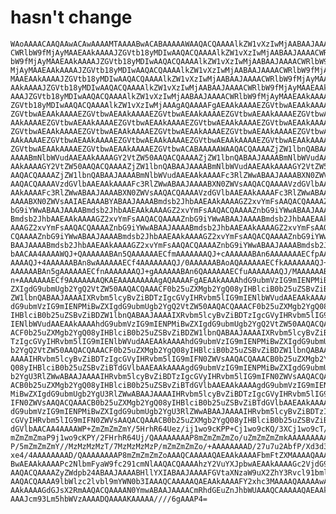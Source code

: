 # hasn't change

    WAoAAAACAAQAAwACAwAAAAMTAAAABwACABAAAAAWAAQACQAAAAlkZW1vXzIwMjAABAAJAAAA
    CWRlbW9fMjAyMAAEAAkAAAAJZGVtb18yMDIwAAQACQAAAAlkZW1vXzIwMjAABAAJAAAACWRl
    bW9fMjAyMAAEAAkAAAAJZGVtb18yMDIwAAQACQAAAAlkZW1vXzIwMjAABAAJAAAACWRlbW9f
    MjAyMAAEAAkAAAAJZGVtb18yMDIwAAQACQAAAAlkZW1vXzIwMjAABAAJAAAACWRlbW9fMjAy
    MAAEAAkAAAAJZGVtb18yMDIwAAQACQAAAAlkZW1vXzIwMjAABAAJAAAACWRlbW9fMjAyMAAE
    AAkAAAAJZGVtb18yMDIwAAQACQAAAAlkZW1vXzIwMjAABAAJAAAACWRlbW9fMjAyMAAEAAkA
    AAAJZGVtb18yMDIwAAQACQAAAAlkZW1vXzIwMjAABAAJAAAACWRlbW9fMjAyMAAEAAkAAAAJ
    ZGVtb18yMDIwAAQACQAAAAlkZW1vXzIwMjAAAgAQAAAAFgAEAAkAAAAEZGVtbwAEAAkAAAAE
    ZGVtbwAEAAkAAAAEZGVtbwAEAAkAAAAEZGVtbwAEAAkAAAAEZGVtbwAEAAkAAAAEZGVtbwAE
    AAkAAAAEZGVtbwAEAAkAAAAEZGVtbwAEAAkAAAAEZGVtbwAEAAkAAAAEZGVtbwAEAAkAAAAE
    ZGVtbwAEAAkAAAAEZGVtbwAEAAkAAAAEZGVtbwAEAAkAAAAEZGVtbwAEAAkAAAAEZGVtbwAE
    AAkAAAAEZGVtbwAEAAkAAAAEZGVtbwAEAAkAAAAEZGVtbwAEAAkAAAAEZGVtbwAEAAkAAAAE
    ZGVtbwAEAAkAAAAEZGVtbwAEAAkAAAAEZGVtbwACABAAAAAWAAQACQAAAAZjZW1lbnQABAAJ
    AAAABmNlbWVudAAEAAkAAAAGY2VtZW50AAQACQAAAAZjZW1lbnQABAAJAAAABmNlbWVudAAE
    AAkAAAAGY2VtZW50AAQACQAAAAZjZW1lbnQABAAJAAAABmNlbWVudAAEAAkAAAAGY2VtZW50
    AAQACQAAAAZjZW1lbnQABAAJAAAABmNlbWVudAAEAAkAAAAFc3RlZWwABAAJAAAABXN0ZWVs
    AAQACQAAAAVzdGVlbAAEAAkAAAAFc3RlZWwABAAJAAAABXN0ZWVsAAQACQAAAAVzdGVlbAAE
    AAkAAAAFc3RlZWwABAAJAAAABXN0ZWVsAAQACQAAAAVzdGVlbAAEAAkAAAAFc3RlZWwABAAJ
    AAAABXN0ZWVsAAIAEAAAABYABAAJAAAABmdsb2JhbAAEAAkAAAAGZ2xvYmFsAAQACQAAAAZn
    bG9iYWwABAAJAAAABmdsb2JhbAAEAAkAAAAGZ2xvYmFsAAQACQAAAAZnbG9iYWwABAAJAAAA
    Bmdsb2JhbAAEAAkAAAAGZ2xvYmFsAAQACQAAAAZnbG9iYWwABAAJAAAABmdsb2JhbAAEAAkA
    AAAGZ2xvYmFsAAQACQAAAAZnbG9iYWwABAAJAAAABmdsb2JhbAAEAAkAAAAGZ2xvYmFsAAQA
    CQAAAAZnbG9iYWwABAAJAAAABmdsb2JhbAAEAAkAAAAGZ2xvYmFsAAQACQAAAAZnbG9iYWwA
    BAAJAAAABmdsb2JhbAAEAAkAAAAGZ2xvYmFsAAQACQAAAAZnbG9iYWwABAAJAAAABmdsb2Jh
    bAACAA4AAAAWQJ+QAAAAAABAn5QAAAAAAECfmAAAAAAAQJ+cAAAAAABAn6AAAAAAAECfpAAA
    AAAAQJ+4AAAAAABAn8wAAAAAAECf4AAAAAAAQJ/0AAAAAABAoAQAAAAAAECfkAAAAAAAQJ+U
    AAAAAABAn5gAAAAAAECfnAAAAAAAQJ+gAAAAAABAn6QAAAAAAECfuAAAAAAAQJ/MAAAAAABA
    n+AAAAAAAECf9AAAAAAAQKAEAAAAAAAAAgAQAAAAFgAEAAkAAAAhdG9ubmVzIG9mIENPMiBw
    ZXIgdG9ubmUgb2YgQ2VtZW50AAQACQAAACF0b25uZXMgb2YgQ08yIHBlciB0b25uZSBvZiBD
    ZW1lbnQABAAJAAAAIXRvbm5lcyBvZiBDTzIgcGVyIHRvbm5lIG9mIENlbWVudAAEAAkAAAAh
    dG9ubmVzIG9mIENPMiBwZXIgdG9ubmUgb2YgQ2VtZW50AAQACQAAACF0b25uZXMgb2YgQ08y
    IHBlciB0b25uZSBvZiBDZW1lbnQABAAJAAAAIXRvbm5lcyBvZiBDTzIgcGVyIHRvbm5lIG9m
    IENlbWVudAAEAAkAAAAhdG9ubmVzIG9mIENPMiBwZXIgdG9ubmUgb2YgQ2VtZW50AAQACQAA
    ACF0b25uZXMgb2YgQ08yIHBlciB0b25uZSBvZiBDZW1lbnQABAAJAAAAIXRvbm5lcyBvZiBD
    TzIgcGVyIHRvbm5lIG9mIENlbWVudAAEAAkAAAAhdG9ubmVzIG9mIENPMiBwZXIgdG9ubmUg
    b2YgQ2VtZW50AAQACQAAACF0b25uZXMgb2YgQ08yIHBlciB0b25uZSBvZiBDZW1lbnQABAAJ
    AAAAIHRvbm5lcyBvZiBDTzIgcGVyIHRvbm5lIG9mIFN0ZWVsAAQACQAAACB0b25uZXMgb2Yg
    Q08yIHBlciB0b25uZSBvZiBTdGVlbAAEAAkAAAAgdG9ubmVzIG9mIENPMiBwZXIgdG9ubmUg
    b2YgU3RlZWwABAAJAAAAIHRvbm5lcyBvZiBDTzIgcGVyIHRvbm5lIG9mIFN0ZWVsAAQACQAA
    ACB0b25uZXMgb2YgQ08yIHBlciB0b25uZSBvZiBTdGVlbAAEAAkAAAAgdG9ubmVzIG9mIENP
    MiBwZXIgdG9ubmUgb2YgU3RlZWwABAAJAAAAIHRvbm5lcyBvZiBDTzIgcGVyIHRvbm5lIG9m
    IFN0ZWVsAAQACQAAACB0b25uZXMgb2YgQ08yIHBlciB0b25uZSBvZiBTdGVlbAAEAAkAAAAg
    dG9ubmVzIG9mIENPMiBwZXIgdG9ubmUgb2YgU3RlZWwABAAJAAAAIHRvbm5lcyBvZiBDTzIg
    cGVyIHRvbm5lIG9mIFN0ZWVsAAQACQAAACB0b25uZXMgb2YgQ08yIHBlciB0b25uZSBvZiBT
    dGVlbAACAA4AAAAWP+ZmZmZmZmY/5HrhR64Uez/ij1wo9cKPP+Cj1wo9cKQ/3XCj1wo9cT/Z
    mZmZmZmaP9j1wo9cKPY/2FHrhR64Uj/QAAAAAAAAP8mZmZmZmZo/uZmZmZmZmkAAAAAAAAAA
    P/5mZmZmZmY//MzMzMzMzT/7MzMzMzMzP/mZmZmZmZo/+AAAAAAAAD/27u7u2AbfP/Xd3d30
    xe4/4AAAAAAAAD/QAAAAAAAAP8mZmZmZmZoAAAQCAAAAAQAEAAkAAAAFbmFtZXMAAAAQAAAA
    BwAEAAkAAAAPc2NlbmFyaW9fc291cmNlAAQACQAAAAhzY2VuYXJpbwAEAAkAAAAGc2VjdG9y
    AAQACQAAAAZyZWdpb24ABAAJAAAABHllYXIABAAJAAAAFGVtaXNzaW9uX2ZhY3Rvcl91bml0
    AAQACQAAAA9lbWlzc2lvbl9mYWN0b3IAAAQCAAAAAQAEAAkAAAAFY2xhc3MAAAAQAAAAAwAE
    AAkAAAAGdGJsX2RmAAQACQAAAAN0YmwABAAJAAAACmRhdGEuZnJhbWUAAAQCAAAAAQAEAAkA
    AAAJcm93Lm5hbWVzAAAADQAAAAKAAAAA////6gAAAP4=


